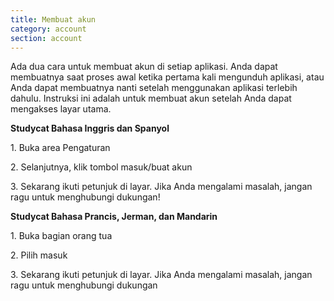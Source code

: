 ```yaml
---
title: Membuat akun
category: account
section: account
---
```

Ada dua cara untuk membuat akun di setiap aplikasi. Anda dapat membuatnya saat proses awal ketika pertama kali mengunduh aplikasi, atau Anda dapat membuatnya nanti setelah menggunakan aplikasi terlebih dahulu. Instruksi ini adalah untuk membuat akun setelah Anda dapat mengakses layar utama.


**Studycat Bahasa Inggris dan Spanyol**


1\. Buka area Pengaturan


2\. Selanjutnya, klik tombol masuk/buat akun


3\. Sekarang ikuti petunjuk di layar. Jika Anda mengalami masalah, jangan ragu untuk menghubungi dukungan!


**Studycat Bahasa Prancis, Jerman, dan Mandarin**


1\. Buka bagian orang tua


2\. Pilih masuk


3\. Sekarang ikuti petunjuk di layar. Jika Anda mengalami masalah, jangan ragu untuk menghubungi dukungan